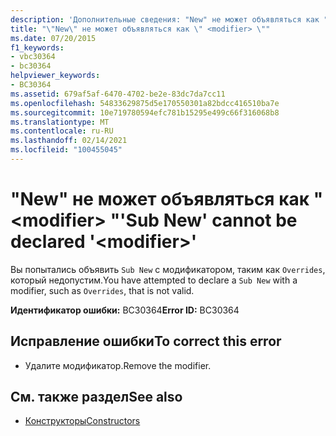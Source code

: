 ```yaml
---
description: 'Дополнительные сведения: "New" не может объявляться как " <modifier> "'
title: "\"New\" не может объявляться как \" <modifier> \""
ms.date: 07/20/2015
f1_keywords:
- vbc30364
- bc30364
helpviewer_keywords:
- BC30364
ms.assetid: 679af5af-6470-4702-be2e-83dc7da7cc11
ms.openlocfilehash: 54833629875d5e170550301a82bdcc416510ba7e
ms.sourcegitcommit: 10e719780594efc781b15295e499c66f316068b8
ms.translationtype: MT
ms.contentlocale: ru-RU
ms.lasthandoff: 02/14/2021
ms.locfileid: "100455045"
---
```

# <a name="sub-new-cannot-be-declared-modifier"></a><span data-ttu-id="e09aa-103">"New" не может объявляться как " \<modifier> "</span><span class="sxs-lookup"><span data-stu-id="e09aa-103">'Sub New' cannot be declared '\<modifier>'</span></span>

<span data-ttu-id="e09aa-104">Вы попытались объявить `Sub New` с модификатором, таким как `Overrides`, который недопустим.</span><span class="sxs-lookup"><span data-stu-id="e09aa-104">You have attempted to declare a `Sub New` with a modifier, such as `Overrides`, that is not valid.</span></span>  
  
 <span data-ttu-id="e09aa-105">**Идентификатор ошибки:** BC30364</span><span class="sxs-lookup"><span data-stu-id="e09aa-105">**Error ID:** BC30364</span></span>  
  
## <a name="to-correct-this-error"></a><span data-ttu-id="e09aa-106">Исправление ошибки</span><span class="sxs-lookup"><span data-stu-id="e09aa-106">To correct this error</span></span>  
  
- <span data-ttu-id="e09aa-107">Удалите модификатор.</span><span class="sxs-lookup"><span data-stu-id="e09aa-107">Remove the modifier.</span></span>  
  
## <a name="see-also"></a><span data-ttu-id="e09aa-108">См. также раздел</span><span class="sxs-lookup"><span data-stu-id="e09aa-108">See also</span></span>

- [<span data-ttu-id="e09aa-109">Конструкторы</span><span class="sxs-lookup"><span data-stu-id="e09aa-109">Constructors</span></span>](../programming-guide/concepts/object-oriented-programming.md#constructors)
